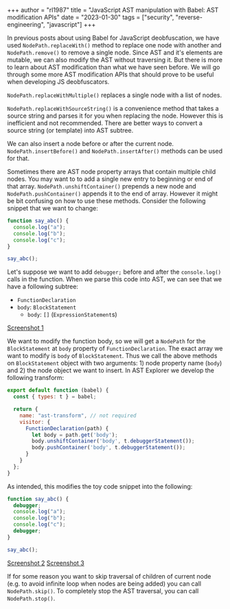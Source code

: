 +++
author = "rl1987"
title = "JavaScript AST manipulation with Babel: AST modification APIs"
date = "2023-01-30"
tags = ["security", "reverse-engineering", "javascript"]
+++

In previous posts about using Babel for JavaScript deobfuscation, we have
used `NodePath.replaceWith()` method to replace one node with another and
`NodePath.remove()` to remove a single node. Since AST and it's elements are
mutable, we can also modify the AST without traversing it. But there is more
to learn about AST modification than what we have seen before. We will go 
through some more AST modification APIs that should prove to be useful
when developing JS deobfuscators. 

`NodePath.replaceWithMultiple()` replaces a single node with a list of nodes.

`NodePath.replaceWithSourceString()` is a convenience method that takes a source
string and parses it for you when replacing the node. However this is 
inefficient and not recommended. There are better ways to convert a source
string (or template) into AST subtree.

We can also insert a node before or after the current node. 
`NodePath.insertBefore()` and `NodePath.insertAfter()` methods can be used for
that.

Sometimes there are AST node property arrays that contain multiple child nodes.
You may want to to add a single new entry to beginning or end of that array.
`NodePath.unshiftContainer()` prepends a new node and `NodePath.pushContainer()`
appends it to the end of array. However it might be bit confusing on how to use
these methods. Consider the following snippet that we want to change:

```javascript
function say_abc() {
  console.log("a");
  console.log("b");
  console.log("c");
}

say_abc();
```

Let's suppose we want to add `debugger;` before and after the `console.log()`
calls in the function. When we parse this code into AST, we can see that we 
have a following subtree:

* `FunctionDeclaration`
 * `body`: `BlockStatement`
   * `body`: `[]` (`ExpressionStatement`s)

[Screenshot 1](/2023-01-29_19.14.55.png)

We want to modify the function body, so we will get a `NodePath` for the
`BlockStatement` at `body` property of `FunctionDeclaration`. The exact array
we want to modify is `body` of `BlockStatement`. Thus we call the above
methods on `BlockStatement` object with two arguments: 1) node property name
(`body`) and 2) the node object we want to insert. In AST Explorer we
develop the following transform:

```javascript
export default function (babel) {
  const { types: t } = babel;

  return {
    name: "ast-transform", // not required
    visitor: {
      FunctionDeclaration(path) {
        let body = path.get('body');
        body.unshiftContainer('body', t.debuggerStatement());
        body.pushContainer('body', t.debuggerStatement());
      }
    }
  };
}
```

As intended, this modifies the toy code snippet into the following:

```javascript
function say_abc() {
  debugger;
  console.log("a");
  console.log("b");
  console.log("c");
  debugger;
}

say_abc();
```

[Screenshot 2](/2023-01-29_19.12.58.png)
[Screenshot 3](/2023-01-29_19.15.54.png)

If for some reason you want to skip traversal of children of current node
(e.g. to avoid infinite loop when nodes are being added) you can call
`NodePath.skip()`. To completely stop the AST traversal, you can call
`NodePath.stop()`.
